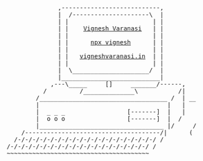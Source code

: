 <pre>
                      ,---------------------------,
                      |  /---------------------\  |
                      | |                       | |
                      | |    <a href="https://www.google.com/search?q=vignesh+varanasi&sca_esv=98b82af0db96049a&source=hp&ei=P3i1ZqTXHKSYseMPhsDr2Q0&iflsig=AL9hbdgAAAAAZrWGT9ykldy6Bp7KDozVpHXJNddjveyU&oq=vignesh+va&gs_lp=Egdnd3Mtd2l6Igp2aWduZXNoIHZhKgIIADIFEAAYgAQyBRAAGIAEMgUQABiABDIFEAAYgAQyBRAAGIAEMgUQABiABDIFEC4YgAQyBxAAGIAEGAoyBRAAGIAEMgcQABiABBgKSI4gUPkBWPoTcAF4AJABAJgBiAKgAfwNqgEFMC44LjK4AQHIAQD4AQGYAgugAsYOqAIKwgIQEAAYAxjlAhjqAhiMAxiPAcICEBAuGAMY5QIY6gIYjAMYjwHCAg4QLhiABBixAxiDARiKBcICCxAAGIAEGLEDGIMBwgIIEC4YgAQYsQPCAg4QABiABBixAxiDARiKBcICCxAuGIAEGMcBGK8BwgILEC4YgAQYsQMYgwHCAg4QLhiABBixAxiDARjUAsICCBAAGIAEGLEDwgIEEAAYA8ICBBAuGAOYAweSBwUxLjguMqAH7JwB&sclient=gws-wiz" target="_blank">Vignesh Varanasi</a>   | |
                      | |                       | |
                      | |      <a href="https://www.npmjs.com/package/vignesh" target="_blank">npx vignesh</a>      | |
                      | |                       | |
                      | |   <a href="https://vigneshvaranasi.in" target="_blank">vigneshvaranasi.in</a>  | |
                      | |                       | |
                      |  \_____________________/  |
                      |___________________________|
                    ,---\_____     []     _______/------,
                  /         /______________\           /|
                /___________________________________ /  | ___
                |                                   |   |    )
                |  _ _ _                 [-------]  |   |   (
                |  o o o                 [-------]  |  /    _)_
                |__________________________________ |/     /  /
            /-------------------------------------/|      ( )/
          /-/-/-/-/-/-/-/-/-/-/-/-/-/-/-/-/-/-/-/ /
        /-/-/-/-/-/-/-/-/-/-/-/-/-/-/-/-/-/-/-/ /
        ~~~~~~~~~~~~~~~~~~~~~~~~~~~~~~~~~~~~~~~
</pre>
